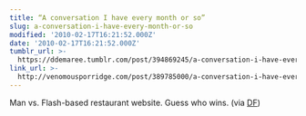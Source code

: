 ```yaml
---
title: “A conversation I have every month or so”
slug: a-conversation-i-have-every-month-or-so
modified: '2010-02-17T16:21:52.000Z'
date: '2010-02-17T16:21:52.000Z'
tumblr_url: >-
  https://ddemaree.tumblr.com/post/394869245/a-conversation-i-have-every-month-or-so
link_url: >-
  http://venomousporridge.com/post/389785000/a-conversation-i-have-every-month-or-so
---
```

Man vs. Flash-based restaurant website. Guess who wins. (via [DF](http://daringfireball.net/))
